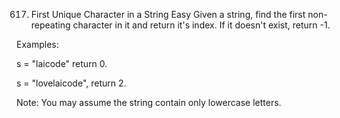 617. First Unique Character in a String
Easy
Given a string, find the first non-repeating character in it and return it's index. If it doesn't exist, return -1.

Examples:

s = "laicode"
return 0.

s = "lovelaicode",
return 2.

Note: You may assume the string contain only lowercase letters.
